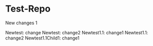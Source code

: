 Test-Repo
=========
New changes 1

Newtest: change
Newtest: change2
Newtest1.1: change1
Newtest1.1: change2
Newtest1.1Child1: change1